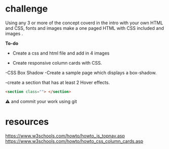 #  challenge 

Using any 3 or more of the concept coverd in the intro with your own HTML and CSS, fonts and images make a one paged HTML with CSS included and images .

**To-do**

- Create a css and html file and add in 4 images  

- Create responsive column cards with CSS.


-CSS Box Shadow -Create a sample page which displays a box-shadow.

-create a section that has at least 2 Hover effects.

```html
<section class=""> </section>
```

 ⚠️ and commit your work using git 
# resources
https://www.w3schools.com/howto/howto_js_topnav.asp
https://www.w3schools.com/howto/howto_css_column_cards.asp
